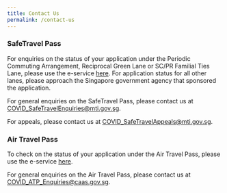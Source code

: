 ```yaml
---
title: Contact Us
permalink: /contact-us
---
```


### **SafeTravel Pass**

For enquiries on the status of your application under the Periodic Commuting Arrangement, Reciprocal Green Lane or SC/PR Familial Ties Lane, please use the e-service [here]( https://eservices.ica.gov.sg/STO/safeTravel/enquiry). For application status for all other lanes, please approach the Singapore government agency that sponsored the application.

For general enquiries on the SafeTravel Pass, please contact us at <COVID_SafeTravelEnquiries@mti.gov.sg>.

For appeals, please contact us at <COVID_SafeTravelAppeals@mti.gov.sg>.

### **Air Travel Pass**

To check on the status of your application under the Air Travel Pass, please use the e-service [here](https://capels.caas.gov.sg/atp-check).

For general enquiries on the Air Travel Pass, please contact us at <COVID_ATP_Enquiries@caas.gov.sg>.
